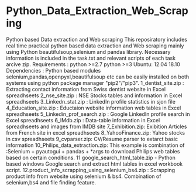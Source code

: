 # Python_Data_Extraction_Web_Scraping
Python based Data extraction and Web scraping  This reposiratory includes real time practical python based data extraction and Web scraping mainly using Python beautifulsoup,selenium and pandas library. Necessary information is included in the task.txt and relevant scripts of each task arcive zip.  Requirements : python >=2.7 python >=3  Ubuntu: 12.04 18.10  Dependencies :  Python based modules selenium,pandas,openpyxl,beautifulsoup etc can be easily installed on both systems using python package manager "pip2"/"pip3".  1_dentist_site.zip : Extracting contact information from Swiss dentist website in Excel spreadhseets 2_nse_site.zip : NSE Stocks tables and information in Excel spreadhseets 3_Linkedn_stat.zip : LinkedIn profile statistics in sjon file 4_Education_site.zip : Eductaion website information web tables in Excel spreadhseets 5_Linkedin_prof_search.zip : Google LinkedIn profile search in Excel spreadhseets 6_IMdb.zip : Data-table information in Excel spreadhseets and images from IMDB site 7_Exhibition.zip: Exibition Articles from French site in excel spreadhseets 8_YahooFinance.zip: Yahoo stocks in csv spreadhseets 9_cvparser.zip: CV/Resume parser to extarct basic information 10_Philips_data_extraction.zip: This example is combination of :Selenium + pyautogui + pandas + *args to download Philips web tables based on certain conditions. 11 google_search_html_table.zip - Python based windows Google search and extract html tables in excel workbook script. 12.product_info_scrapping_using_selenium_bs4.zip : Scrapping product info from website using selenium &amp; bs4. Combination of selenium,bs4 and file finding feature.
